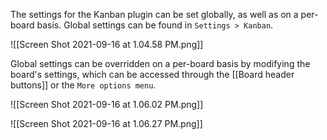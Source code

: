 
The settings for the Kanban plugin can be set globally, as well as on a per-board basis. Global settings can be found in `Settings > Kanban`.

![[Screen Shot 2021-09-16 at 1.04.58 PM.png]]

Global settings can be overridden on a per-board basis by modifying the board's settings, which can be accessed through the [[Board header buttons]] or the `More options menu`.

![[Screen Shot 2021-09-16 at 1.06.02 PM.png]]

![[Screen Shot 2021-09-16 at 1.06.27 PM.png]]
